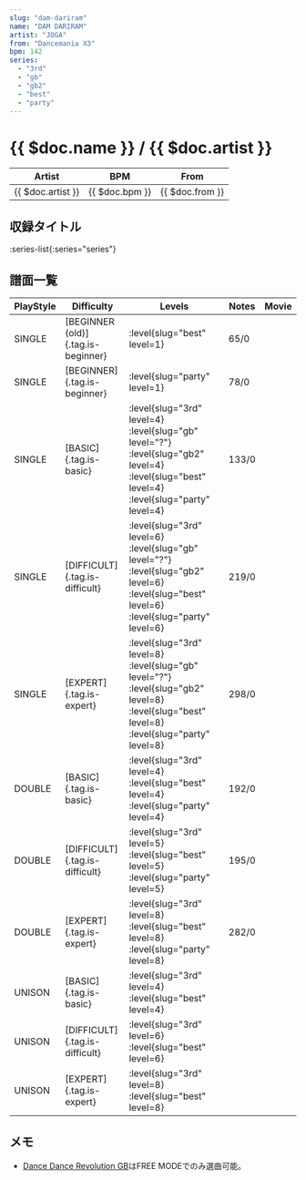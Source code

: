 ```yaml
---
slug: "dam-dariram"
name: "DAM DARIRAM"
artist: "JOGA"
from: "Dancemania X3"
bpm: 142
series:
  - "3rd"
  - "gb"
  - "gb2"
  - "best"
  - "party"
---
```


# {{ $doc.name }} / {{ $doc.artist }}

|Artist|BPM|From|
|------|---|----|
|{{ $doc.artist }}|{{ $doc.bpm }}|{{ $doc.from }}|

## 収録タイトル

:series-list{:series="series"}

## 譜面一覧

|PlayStyle|Difficulty|Levels|Notes|Movie|
|---------|----------|------|-----|-----|
|SINGLE|[BEGINNER (old)]{.tag.is-beginner}|<div class="field is-grouped is-grouped-multiline"> :level{slug="best" level=1}</div>|65/0||
|SINGLE|[BEGINNER]{.tag.is-beginner}|<div class="field is-grouped is-grouped-multiline"> :level{slug="party" level=1}</div>|78/0||
|SINGLE|[BASIC]{.tag.is-basic}|<div class="field is-grouped is-grouped-multiline"> :level{slug="3rd" level=4} :level{slug="gb" level="?"} :level{slug="gb2" level=4} :level{slug="best" level=4} :level{slug="party" level=4}</div>|133/0||
|SINGLE|[DIFFICULT]{.tag.is-difficult}|<div class="field is-grouped is-grouped-multiline"> :level{slug="3rd" level=6} :level{slug="gb" level="?"} :level{slug="gb2" level=6} :level{slug="best" level=6} :level{slug="party" level=6}</div>|219/0||
|SINGLE|[EXPERT]{.tag.is-expert}|<div class="field is-grouped is-grouped-multiline"> :level{slug="3rd" level=8} :level{slug="gb" level="?"} :level{slug="gb2" level=8} :level{slug="best" level=8} :level{slug="party" level=8}</div>|298/0||
|DOUBLE|[BASIC]{.tag.is-basic}|<div class="field is-grouped is-grouped-multiline"> :level{slug="3rd" level=4} :level{slug="best" level=4} :level{slug="party" level=4}</div>|192/0||
|DOUBLE|[DIFFICULT]{.tag.is-difficult}|<div class="field is-grouped is-grouped-multiline"> :level{slug="3rd" level=5} :level{slug="best" level=5} :level{slug="party" level=5}</div>|195/0||
|DOUBLE|[EXPERT]{.tag.is-expert}|<div class="field is-grouped is-grouped-multiline"> :level{slug="3rd" level=8} :level{slug="best" level=8} :level{slug="party" level=8}</div>|282/0||
|UNISON|[BASIC]{.tag.is-basic}|<div class="field is-grouped is-grouped-multiline"> :level{slug="3rd" level=4} :level{slug="best" level=4}</div>|||
|UNISON|[DIFFICULT]{.tag.is-difficult}|<div class="field is-grouped is-grouped-multiline"> :level{slug="3rd" level=6} :level{slug="best" level=6}</div>|||
|UNISON|[EXPERT]{.tag.is-expert}|<div class="field is-grouped is-grouped-multiline"> :level{slug="3rd" level=8} :level{slug="best" level=8}</div>|||

## メモ

- [Dance Dance Revolution GB](/series/gb)はFREE MODEでのみ選曲可能。
